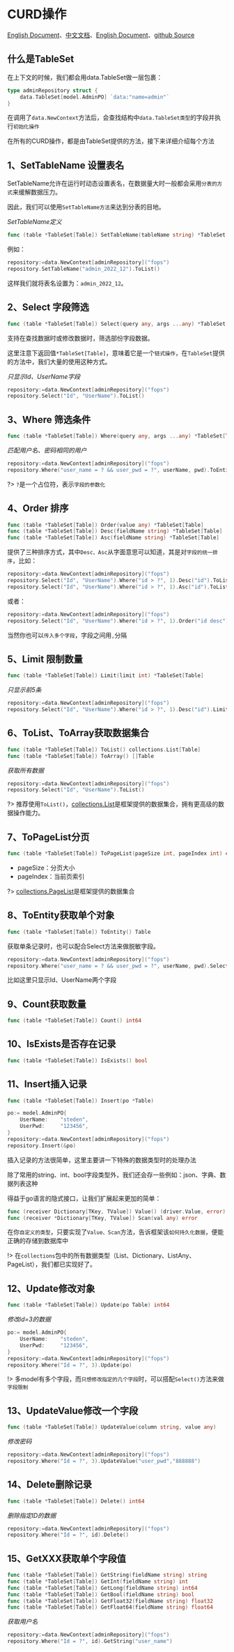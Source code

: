 # CURD操作
[English Document](https://farseer-go.gitee.io/en-us/)、[中文文档](https://farseer-go.gitee.io/)、[English Document](https://farseer-go.github.io/doc/en-us/)、[github Source](https://github.com/farseer-go/data)
## 什么是TableSet
在上下文的时候，我们都会用data.TableSet做一层包裹：
```go
type adminRepository struct {
	data.TableSet[model.AdminPO] `data:"name=admin"`
}
```
在调用了`data.NewContext`方法后，会查找结构中`data.TableSet类型`的字段并执行`初始化操作`

在所有的CURD操作，都是由TableSet提供的方法，接下来详细介绍每个方法

## 1、SetTableName 设置表名
SetTableName允许在运行时动态设置表名，在数据量大时一般都会采用`分表的方式`来缓解数据压力。

因此，我们可以使用`SetTableName方法`来达到分表的目地。

_SetTableName定义_
```go
func (table *TableSet[Table]) SetTableName(tableName string) *TableSet[Table]
```

例如：
```go
repository:=data.NewContext[adminRepository]("fops")
repository.SetTableName("admin_2022_12").ToList()
```

这样我们就将表名设置为：`admin_2022_12`。

## 2、Select 字段筛选
```go
func (table *TableSet[Table]) Select(query any, args ...any) *TableSet[Table]
```
支持在查找数据时或修改数据时，筛选部份字段数据。

这里注意下返回值`*TableSet[Table]`，意味着它是一个`链式操作`，在`TableSet`提供的方法中，我们大量的使用这种方式。

_只显示Id、UserName字段_
```go
repository:=data.NewContext[adminRepository]("fops")
repository.Select("Id", "UserName").ToList()
```

## 3、Where 筛选条件
```go
func (table *TableSet[Table]) Where(query any, args ...any) *TableSet[Table]
```
_匹配用户名、密码相同的用户_
```go
repository:=data.NewContext[adminRepository]("fops")
repository.Where("user_name = ? && user_pwd = ?", userName, pwd).ToEntity()
```
?> `?`是一个占位符，表示`字段的参数化`

## 4、Order 排序
```go
func (table *TableSet[Table]) Order(value any) *TableSet[Table]
func (table *TableSet[Table]) Desc(fieldName string) *TableSet[Table]
func (table *TableSet[Table]) Asc(fieldName string) *TableSet[Table]
```
提供了三种排序方式，其中`Desc、Asc`从字面意思可以知道，其是对`字段的统一排序`，比如：
```go
repository:=data.NewContext[adminRepository]("fops")
repository.Select("Id", "UserName").Where("id > ?", 1).Desc("id").ToList()
repository.Select("Id", "UserName").Where("id > ?", 1).Asc("id").ToList()
```
或者：
```go
repository:=data.NewContext[adminRepository]("fops")
repository.Select("Id", "UserName").Where("id > ?", 1).Order("id desc").ToList()
```

当然你也可以`传入多个字段`，字段之间用`,`分隔

## 5、Limit 限制数量
```go
func (table *TableSet[Table]) Limit(limit int) *TableSet[Table] 
```
_只显示前5条_
```go
repository:=data.NewContext[adminRepository]("fops")
repository.Select("Id", "UserName").Where("id > ?", 1).Desc("id").Limit(5).ToList()
```

## 6、ToList、ToArray获取数据集合
```go
func (table *TableSet[Table]) ToList() collections.List[Table]
func (table *TableSet[Table]) ToArray() []Table
```
_获取所有数据_
```go
repository:=data.NewContext[adminRepository]("fops")
repository.Select("Id", "UserName").ToList()
```

?> 推荐使用`ToList()`，[collections.List](/dataStructure/list.md)是框架提供的数据集合，拥有更高级的数据操作能力。

## 7、ToPageList分页
```go
func (table *TableSet[Table]) ToPageList(pageSize int, pageIndex int) collections.PageList[Table]
```
- pageSize：分页大小
- pageIndex：当前页索引

?> [collections.PageList](/dataStructure/pageList.md)是框架提供的数据集合

## 8、ToEntity获取单个对象
```go
func (table *TableSet[Table]) ToEntity() Table
```
获取单条记录时，也可以配合Select方法来做脱敏字段。
```go
repository:=data.NewContext[adminRepository]("fops")
repository.Where("user_name = ? && user_pwd = ?", userName, pwd).Select("Id", "UserName").ToEntity()
```
比如这里只显示Id、UserName两个字段
## 9、Count获取数量
```go
func (table *TableSet[Table]) Count() int64
```
## 10、IsExists是否存在记录
```go
func (table *TableSet[Table]) IsExists() bool
```
## 11、Insert插入记录
```go
func (table *TableSet[Table]) Insert(po *Table)
```

```go
po:= model.AdminPO{
    UserName:    "steden",
    UserPwd:     "123456",
}
repository:=data.NewContext[adminRepository]("fops")
repository.Insert(&po)
```
插入记录的方法很简单，这里主要讲一下特殊的数据类型时的处理办法

除了常用的string、int、bool字段类型外，我们还会存一些例如：json、字典、数据列表这种

得益于go语言的隐式接口，让我们扩展起来更加的简单：
```go
func (receiver Dictionary[TKey, TValue]) Value() (driver.Value, error) 
func (receiver *Dictionary[TKey, TValue]) Scan(val any) error
```
在你`自定义的类型`，只要实现了`Value、Scan`方法，告诉框架该`如何持久化数据`，便能正确的存储到数据库中

!> 在`collections`包中的所有数据类型（List、Dictionary、ListAny、PageList），我们都已实现好了。

## 12、Update修改对象
```go
func (table *TableSet[Table]) Update(po Table) int64
```
_修改id=3的数据_
```go
po:= model.AdminPO{
    UserName:    "steden",
    UserPwd:     "123456",
}
repository:=data.NewContext[adminRepository]("fops")
repository.Where("Id = ?", 3).Update(po)
```
!> 多model有多个字段，而`只想修改指定的几个字段`时，可以搭配`Select()`方法来做`字段限制`

## 13、UpdateValue修改一个字段
```go
func (table *TableSet[Table]) UpdateValue(column string, value any)
```
_修改密码_
```go
repository:=data.NewContext[adminRepository]("fops")
repository.Where("Id = ?", 3).UpdateValue("user_pwd","888888")
```

## 14、Delete删除记录
```go
func (table *TableSet[Table]) Delete() int64
```
_删除指定ID的数据_
```go
repository:=data.NewContext[adminRepository]("fops")
repository.Where("Id = ?", id).Delete()
```
## 15、GetXXX获取单个字段值
```go
func (table *TableSet[Table]) GetString(fieldName string) string
func (table *TableSet[Table]) GetInt(fieldName string) int
func (table *TableSet[Table]) GetLong(fieldName string) int64
func (table *TableSet[Table]) GetBool(fieldName string) bool
func (table *TableSet[Table]) GetFloat32(fieldName string) float32
func (table *TableSet[Table]) GetFloat64(fieldName string) float64
```

_获取用户名_
```go
repository:=data.NewContext[adminRepository]("fops")
repository.Where("Id = ?", id).GetString("user_name")
```